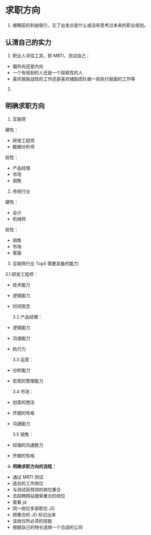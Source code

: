 # 求职方向

1. 被眼前的利益吸引，忘了出发点是什么或没有思考过未来的职业规划。

## 认清自己的实力

1. 职业人评估工具，即 MBTI，测试自己：

- 偏外向还是内向
- 一个有规划的人还是一个探索性的人
- 喜欢做挑战性的工作还是喜欢辅助团队做一些执行层面的工作等

2.

## 明确求职方向

1. 互联网

硬性：

- 研发工程师
- 数据分析师

软性：

- 产品经理
- 市场
- 销售

2. 传统行业

硬性：

- 会计
- 机械师

软性：

- 销售
- 市场
- 客服

3. 互联网行业 Top5 需要具备的能力:

3.1 研发工程师：

- 技术能力
- 逻辑能力
- 时间观念

  3.2 产品经理：

- 逻辑能力
- 沟通能力
- 执行力

  3.3 运营：

- 分析能力
- 宏观的管理能力

  3.4 市场：

- 创意的想法
- 开朗的性格
- 沟通能力

  3.5 销售：

- 较强的沟通能力
- 开朗的性格

4. **明确求职方向的流程：**

- 通过 MBTI 测试
- 适合的工作岗位
- 与测试前预测的岗位重合
- 去招聘网站搜索重合的岗位
- 查看 jd
- 同一岗位多家职位 JD
- 把重合的 JD 标记出来
- 该岗位所必须的技能
- 根据自己的特长选择一个合适的公司
